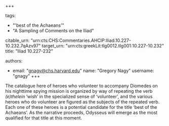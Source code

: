 +++

tags:
- "&#39;best of the Achaeans&#39;"
- "A Sampling of Comments on the Iliad"

citable_urn: "urn:cts:CHS:Commentaries.AHCIP:Iliad.10.227-10.232.7qAzv97"
target_urn: "urn:cts:greekLit:tlg0012.tlg001:10.227-10.232"
title: "Iliad 10.227-232"

authors:
- email: "gnagy@chs.harvard.edu"
  name: "Gregory Nagy"
  username: "gnagy"
+++

<p>The catalogue here of heroes who volunteer to accompany Diomedes on his nighttime spying mission is organized by way of repeating the verb <em>(e)thelein</em> ‘wish’ in the specialized sense of ‘volunteer’, and the various heroes who do volunteer are figured as the subjects of the repeated verb. Each one of these heroes is a potential candidate for the title ‘best of the Achaeans’. As the narrative proceeds, Odysseus will emerge as the most qualified for that title at this moment. </p>